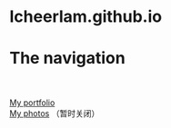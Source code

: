 # Icheerlam.github.io

<h1>The navigation</h1>
<br>
<br>
<a href="Spike's profolio.html" >My portfolio</a>
<br>
<a href="https://500px.com.cn/community/user-details/afaa01dec4d8a92773525ab8dbf633449">My photos<a> （暂时关闭）
 


            
